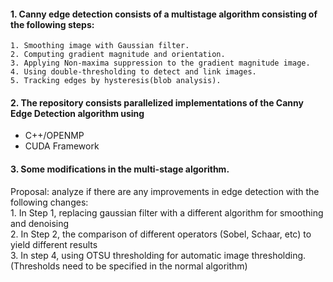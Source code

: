 #### 1. Canny edge detection consists of a multistage algorithm consisting of the following steps:  
    1. Smoothing image with Gaussian filter. 
    2. Computing gradient magnitude and orientation. 
    3. Applying Non-maxima suppression to the gradient magnitude image. 
    4. Using double-thresholding to detect and link images.
    5. Tracking edges by hysteresis(blob analysis). 

#### 2. The repository consists parallelized implementations of the Canny Edge Detection algorithm using 
- C++/OPENMP
- CUDA Framework

#### 3. Some modifications in the multi-stage algorithm.
Proposal: analyze if there are any improvements in edge detection with the following changes:  
    1. In Step 1, replacing gaussian filter with a different algorithm for smoothing and denoising  
    2. In Step 2, the comparison of different operators (Sobel, Schaar, etc) to yield different results  
    3. In step 4, using OTSU thresholding for automatic image thresholding. (Thresholds need to be specified in the normal algorithm)  
